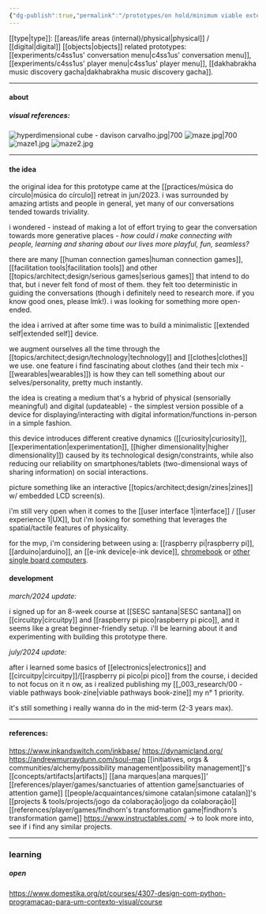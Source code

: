 ```yaml
---
{"dg-publish":true,"permalink":"/prototypes/on hold/minimum viable extended self device/","tags":["prototype","onhold","🌿"],"created":"2024-02-15T15:09:27.156-03:00","updated":"2024-07-19T23:38:45.349-03:00"}
---
```


[[type\|type]]: [[areas/life areas (internal)/physical\|physical]] / [[digital\|digital]] [[objects\|objects]]
related prototypes: [[experiments/c4ss1us' conversation menu\|c4ss1us' conversation menu]], [[experiments/c4ss1us' player menu\|c4ss1us' player menu]], [[dakhabrakha music discovery gacha\|dakhabrakha music discovery gacha]].

---
#### about

##### visual references:

![hyperdimensional cube - davison carvalho.jpg|700](/img/user/assets/hyperdimensional%20cube%20-%20davison%20carvalho.jpg)
![maze.jpg|700](/img/user/assets/maze.jpg)
![maze1.jpg](/img/user/assets/maze1.jpg)
![maze2.jpg](/img/user/assets/maze2.jpg)

---
#### the idea

the original idea for this prototype came at the [[practices/música do círculo\|música do círculo]] retreat in jun/2023. i was surrounded by amazing artists and people in general, yet many of our conversations tended towards triviality.

i wondered - instead of making a lot of effort trying to gear the conversation towards more generative places - *how could i make connecting with people, learning and sharing about our lives more playful, fun, seamless?*

there are many [[human connection games\|human connection games]], [[facilitation tools\|facilitation tools]] and other [[topics/architect;design/serious games\|serious games]] that intend to do that, but i never felt fond of most of them. they felt too deterministic in guiding the conversations (though i definitely need to research more. if you know good ones, please lmk!). i was looking for something more open-ended.

the idea i arrived at after some time was to build a minimalistic [[extended self\|extended self]] device.

we augment ourselves all the time through the [[topics/architect;design/technology\|technology]] and [[clothes\|clothes]] we use. one feature i find fascinating about clothes (and their tech mix - [[wearables\|wearables]]) is how they can tell something about our selves/personality, pretty much instantly.

the idea is creating a medium that's a hybrid of physical (sensorially meaningful) and digital (updateable) - the simplest version possible of a device for displaying/interacting with digital information/functions in-person in a simple fashion.

this device introduces different creative dynamics ([[curiosity\|curiosity]], [[experimentation\|experimentation]], [[higher dimensionality\|higher dimensionality]]) caused by its technological design/constraints, while also reducing our reliability on smartphones/tablets (two-dimensional ways of sharing information) on social interactions.

picture something like an interactive [[topics/architect;design/zines\|zines]] w/ embedded LCD screen(s).

i'm still very open when it comes to the [[user interface 1\|interface]] / [[user experience 1\|UX]], but i'm looking for something that leverages the spatial/tactile features of physicality.

for the mvp, i'm considering between using a: [[raspberry pi\|raspberry pi]], [[arduino\|arduino]], an [[e-ink device\|e-ink device]], [chromebook](https://www.youtube.com/watch?v=1qfSJxcgH5I&pp=ygUbcmFzcGJlcnJ5IHBpIGlzIGZvciBwYXlwaWdz) or [other single board computers](https://www.youtube.com/watch?v=uJvCVw1yONQ).

#### development

*march/2024 update:*

i signed up for an 8-week course at [[SESC santana\|SESC santana]] on [[circuitpy\|circuitpy]] and [[raspberry pi pico\|raspberry pi pico]], and it seems like a great beginner-friendly setup. i'll be learning about it and experimenting with building this prototype there.

*july/2024 update:*

after i learned some basics of [[electronics\|electronics]] and [[circuitpy\|circuitpy]]/[[raspberry pi pico\|pi pico]] from the course, i decided to not focus on it n ow, as i realized publishing my [[_003_research/00 - viable pathways book-zine\|viable pathways book-zine]] my n° 1 priority.

it's still something i really wanna do in the mid-term (2-3 years max).

---
#### references:

https://www.inkandswitch.com/inkbase/
https://dynamicland.org/
https://andrewmurraydunn.com/soul-map
[[initiatives, orgs & communities/alchemy/possibility management\|possibility management]]'s [[concepts/artifacts\|artifacts]]
[[ana marques\|ana marques]]' [[references/player/games/sanctuaries of attention game\|sanctuaries of attention game]]
[[people/acquaintances/simone catalan\|simone catalan]]'s [[projects & tools/projects/jogo da colaboração\|jogo da colaboração]]
[[references/player/games/findhorn's transformation game\|findhorn's transformation game]]
https://www.instructables.com/ -> to look more into, see if i find any similar projects.

---

### learning

##### open

https://www.domestika.org/pt/courses/4307-design-com-python-programacao-para-um-contexto-visual/course